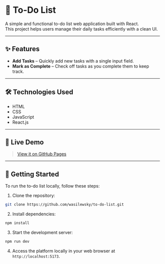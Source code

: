 # 📝 To-Do List

A simple and functional to-do list web application built with React.  
This project helps users manage their daily tasks efficiently with a clean UI.

---

## ✨ Features

- **Add Tasks** – Quickly add new tasks with a single input field.
- **Mark as Complete** – Check off tasks as you complete them to keep track.

---

## 🛠️ Technologies Used

- HTML
- CSS
- JavaScript
- React.js

---

## 🚀 Live Demo

> [View it on GitHub Pages](https://wasilewsky.github.io/to-do-list/)

---

## 📁 Getting Started

To run the to-do list locally, follow these steps:

1. Clone the repository:
```bash
git clone https://github.com/wasilewsky/to-do-list.git
```
2. Install dependencies:
```bash
npm install
```
3. Start the development server:
```bash
npm run dev
```
4. Access the platform locally in your web browser at `http://localhost:5173`.
